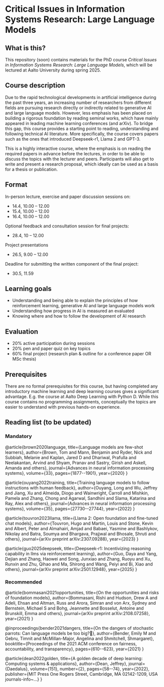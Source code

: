 # Critical Issues in Information Systems Research: Large Language Models 

## What is this?

This repository (soon) contains materials for the PhD course *Critical Issues in Information Systems Research: Large Language Models*, which will be lectured at Aalto University during spring 2025. 

## Course description

Due to the rapid technological developments in artificial intelligence during the past three years, an increasing number of researchers from different fields are pursuing research directly or indirectly related to generative AI and large language models. However, less emphasis has been placed on building a rigorous foundation by reading seminal works, which have mainly appeared in leading machine learning conferences (and arXiv). To bridge this gap, this course provides a starting point to reading, understanding and following technical AI literature. More specifically, the course covers papers such as the ones that introduced Deepseek-r1, Llama 2 and GPT-3. 

This is a highly interactive course, where the emphasis is on reading the required papers in advance before the lectures, in order to be able to discuss the topics with the lecturer and peers. Participants will also get to write and present a research proposal, which ideally can be used as a basis for a thesis or publication. 


## Format
In-person lecture, exercise and paper discussion sessions on:
* 14.4, 10.00 – 12.00
* 15.4, 10.00 – 12.00
* 16.4, 10.00 – 12.00

Optional feedback and consultation session for final projects:
* 28.4, 10 – 12.00

Project presentations
* 26.5, 9.00 – 12.00

Deadline for submitting the written component of the final project:
* 30.5, 11.59

## Learning goals
* Understanding and being able to explain the principles of how reinforcement learning, generative AI and large language models work
* Understanding how progress in AI is measured an evaluated 
* Knowing where and how to follow the development of AI research

## Evaluation
* 20% active participation during sessions
* 20% pen and paper quiz on key topics
* 60% final project (research plan & outline for a conference paper OR MSc thesis)

## Prerequisites 
There are no formal prerequisites for this course, but having completed any introductory machine learning and deep learning courses gives a significant advantage. E.g. the course at Aalto Deep Learning with Python D. While this course contains no programming assignments, conceptually the topics are easier to understand with previous hands-on experience.

## Reading list (to be updated)


### Mandatory 
@article{brown2020language,
  title={Language models are few-shot learners},
  author={Brown, Tom and Mann, Benjamin and Ryder, Nick and Subbiah, Melanie and Kaplan, Jared D and Dhariwal, Prafulla and Neelakantan, Arvind and Shyam, Pranav and Sastry, Girish and Askell, Amanda and others},
  journal={Advances in neural information processing systems},
  volume={33},
  pages={1877--1901},
  year={2020}
}

@article{ouyang2022training,
  title={Training language models to follow instructions with human feedback},
  author={Ouyang, Long and Wu, Jeffrey and Jiang, Xu and Almeida, Diogo and Wainwright, Carroll and Mishkin, Pamela and Zhang, Chong and Agarwal, Sandhini and Slama, Katarina and Ray, Alex and others},
  journal={Advances in neural information processing systems},
  volume={35},
  pages={27730--27744},
  year={2022}
}

@article{touvron2023llama,
  title={Llama 2: Open foundation and fine-tuned chat models},
  author={Touvron, Hugo and Martin, Louis and Stone, Kevin and Albert, Peter and Almahairi, Amjad and Babaei, Yasmine and Bashlykov, Nikolay and Batra, Soumya and Bhargava, Prajjwal and Bhosale, Shruti and others},
  journal={arXiv preprint arXiv:2307.09288},
  year={2023}
}

@article{guo2025deepseek,
  title={Deepseek-r1: Incentivizing reasoning capability in llms via reinforcement learning},
  author={Guo, Daya and Yang, Dejian and Zhang, Haowei and Song, Junxiao and Zhang, Ruoyu and Xu, Runxin and Zhu, Qihao and Ma, Shirong and Wang, Peiyi and Bi, Xiao and others},
  journal={arXiv preprint arXiv:2501.12948},
  year={2025}
}


### Recommended
@article{bommasani2021opportunities,
  title={On the opportunities and risks of foundation models},
  author={Bommasani, Rishi and Hudson, Drew A and Adeli, Ehsan and Altman, Russ and Arora, Simran and von Arx, Sydney and Bernstein, Michael S and Bohg, Jeannette and Bosselut, Antoine and Brunskill, Emma and others},
  journal={arXiv preprint arXiv:2108.07258},
  year={2021}
}

@inproceedings{bender2021dangers,
  title={On the dangers of stochastic parrots: Can language models be too big?🦜},
  author={Bender, Emily M and Gebru, Timnit and McMillan-Major, Angelina and Shmitchell, Shmargaret},
  booktitle={Proceedings of the 2021 ACM conference on fairness, accountability, and transparency},
  pages={610--623},
  year={2021}
}

@article{dean2022golden,
  title={A golden decade of deep learning: Computing systems \& applications},
  author={Dean, Jeffrey},
  journal={Daedalus},
  volume={151},
  number={2},
  pages={58--74},
  year={2022},
  publisher={MIT Press One Rogers Street, Cambridge, MA 02142-1209, USA journals-info~…}
}






